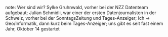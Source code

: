 note:
    Wer sind wir? Sylke Gruhnwald, vorher bei der NZZ Datenteam aufgebaut; Julian Schmidli, war einer der ersten Datenjournalisten in der Schweiz, vorher bei der SonntagsZeitung und Tages-Anzeiger; Ich -> Geo/Informatik, dann kurz beim Tages-Anzeiger; uns gibt es seit fast einem Jahr, Oktober 14 gestartet
